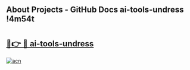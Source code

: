 ## About Projects - GitHub Docs ai-tools-undress !4m54t

# <h2><a href="https://andorid.site?title=ai-tools-undress&ref=19M">🔗👉 🔴 ai-tools-undress</a></h2>

[![acn](https://github.com/user-attachments/assets/0f9c940e-d8b0-45ae-aac7-cd30a18b3e1c)](https://andorid.site?title=ai-tools-undress&ref=19M)
